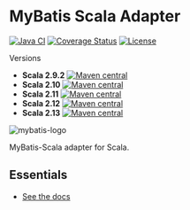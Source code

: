 MyBatis Scala Adapter
=====================

[![Java CI](https://github.com/mybatis/scala/workflows/Java%20CI/badge.svg)](https://github.com/mybatis/scala/actions/workflows/ci.yaml)
[![Coverage Status](https://coveralls.io/repos/mybatis/scala/badge.svg?branch=master&service=github)](https://coveralls.io/github/mybatis/scala?branch=master)
[![License](https://img.shields.io/:license-apache-brightgreen.svg)](https://www.apache.org/licenses/LICENSE-2.0.html)

Versions
* **Scala 2.9.2** [![Maven central](https://maven-badges.herokuapp.com/maven-central/org.mybatis.scala/mybatis-scala-core_2.9.2/badge.svg)](https://maven-badges.herokuapp.com/maven-central/org.mybatis.scala/mybatis-scala-core_2.9.2)
* **Scala 2.10** [![Maven central](https://maven-badges.herokuapp.com/maven-central/org.mybatis.scala/mybatis-scala-core_2.10/badge.svg)](https://maven-badges.herokuapp.com/maven-central/org.mybatis.scala/mybatis-scala-core_2.10)
* **Scala 2.11** [![Maven central](https://maven-badges.herokuapp.com/maven-central/org.mybatis.scala/mybatis-scala-core_2.11/badge.svg)](https://maven-badges.herokuapp.com/maven-central/org.mybatis.scala/mybatis-scala-core_2.11)
* **Scala 2.12** [![Maven central](https://maven-badges.herokuapp.com/maven-central/org.mybatis.scala/mybatis-scala-core_2.12/badge.svg)](https://maven-badges.herokuapp.com/maven-central/org.mybatis.scala/mybatis-scala-core_2.12)
* **Scala 2.13** [![Maven central](https://maven-badges.herokuapp.com/maven-central/org.mybatis.scala/mybatis-scala-core_2.13/badge.svg)](https://maven-badges.herokuapp.com/maven-central/org.mybatis.scala/mybatis-scala-core_2.13)

![mybatis-logo](http://mybatis.github.io/images/mybatis-logo.png)

MyBatis-Scala adapter for Scala.

Essentials
----------

* [See the docs](http://mybatis.github.io/scala/)
